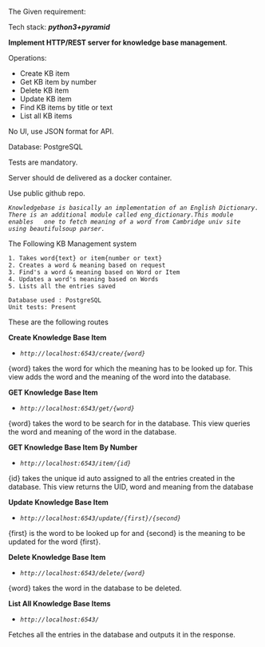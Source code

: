 The Given requirement:
  
  Tech stack: **_python3+pyramid_**
   
   **Implement HTTP/REST server for knowledge base management**.
   
   Operations:
   - Create KB item
   - Get KB item by number
   - Delete KB item
   - Update KB item
   - Find KB items by title or text
   - List all KB items
   
   No UI, use JSON format for API.
   
   Database: PostgreSQL
   
   Tests are mandatory.
   
   Server should de delivered as a docker container.
   
   Use public github repo.


_`Knowledgebase is basically an implementation of an English Dictionary.
There is an additional module called eng_dictionary.This module enables  
one to fetch meaning of a word from Cambridge univ site using beautifulsoup parser.`_   

The Following KB Management system 

	1. Takes word{text} or item{number or text} 
	2. Creates a word & meaning based on request
	3. Find's a word & meaning based on Word or Item
	4. Updates a word's meaning based on Words 
	5. Lists all the entries saved
	
	Database used : PostgreSQL
	Unit tests: Present

   
 These are the following routes 
 
  **Create Knowledge Base Item**
  
  - _`http://localhost:6543/create/{word}`_
   
   {word} takes the word for which the meaning has to be looked up for.
   This view adds the word and the meaning of the word into the database. 
   
   **GET Knowledge Base Item**
   - _`http://localhost:6543/get/{word}`_
   
   {word} takes the word to be search for in the database. 
   This view queries the word and meaning of the word in the database. 
      
   **GET Knowledge Base Item By Number**
   - _`http://localhost:6543/item/{id}`_
   
   {id} takes the unique id auto assigned to all the entries created in the database.
   This view returns the UID, word and meaning from the database 
   
   **Update Knowledge Base Item**
   - _`http://localhost:6543/update/{first}/{second}`_
   
   {first} is the word to be looked up for and 
   {second} is the meaning to be updated for the word {first}. 
   
   **Delete Knowledge Base Item**
   - _`http://localhost:6543/delete/{word}`_
   
   {word} takes the word in the database to be deleted.
   
   **List All Knowledge Base Items**
   - _`http://localhost:6543/`_
   
   Fetches all the entries in the database and outputs it in the response. 
 
